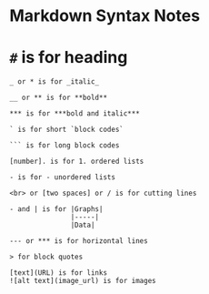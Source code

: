 # Markdown Syntax Notes

# `#` is for heading

````
_ or * is for _italic_

__ or ** is for **bold**

*** is for ***bold and italic***

` is for short `block codes`

``` is for long block codes

[number]. is for 1. ordered lists

- is for - unordered lists

<br> or [two spaces] or / is for cutting lines

- and | is for |Graphs|
               |-----|
               |Data|

--- or *** is for horizontal lines

> for block quotes

[text](URL) is for links
![alt text](image_url) is for images
````
